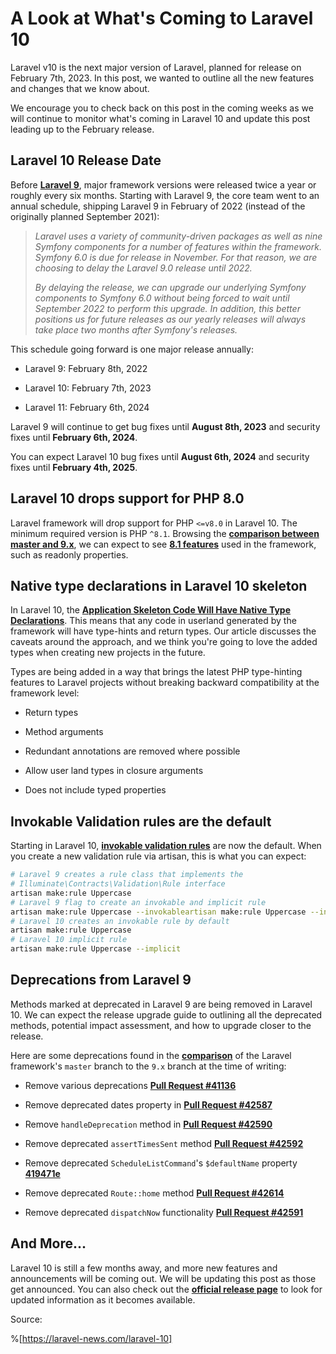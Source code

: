 # A Look at What's Coming to Laravel 10

Laravel v10 is the next major version of Laravel, planned for release on February 7th, 2023. In this post, we wanted to outline all the new features and changes that we know about.

We encourage you to check back on this post in the coming weeks as we will continue to monitor what's coming in Laravel 10 and update this post leading up to the February release.

## **Laravel 10 Release Date**

Before [**Laravel 9**](https://laravel-news.com/laravel-9), major framework versions were released twice a year or roughly every six months. Starting with Laravel 9, the core team went to an annual schedule, shipping Laravel 9 in February of 2022 (instead of the originally planned September 2021):

> *Laravel uses a variety of community-driven packages as well as nine Symfony components for a number of features within the framework. Symfony 6.0 is due for release in November. For that reason, we are choosing to delay the Laravel 9.0 release until 2022.*
> 
> *By delaying the release, we can upgrade our underlying Symfony components to Symfony 6.0 without being forced to wait until September 2022 to perform this upgrade. In addition, this better positions us for future releases as our yearly releases will always take place two months after Symfony's releases.*

This schedule going forward is one major release annually:

* Laravel 9: February 8th, 2022
    
* Laravel 10: February 7th, 2023
    
* Laravel 11: February 6th, 2024
    

Laravel 9 will continue to get bug fixes until **August 8th, 2023** and security fixes until **February 6th, 2024**.

You can expect Laravel 10 bug fixes until **August 6th, 2024** and security fixes until **February 4th, 2025**.

## **Laravel 10 drops support for PHP 8.0**

Laravel framework will drop support for PHP `<=v8.0` in Laravel 10. The minimum required version is PHP `^8.1`. Browsing the [**comparison between master and 9.x**](https://github.com/laravel/framework/compare/9.x...master), we can expect to see [**8.1 features**](https://laravel-news.com/php-8-1-0) used in the framework, such as readonly properties.

## **Native type declarations in Laravel 10 skeleton**

In Laravel 10, the [**Application Skeleton Code Will Have Native Type Declarations**](https://laravel-news.com/laravel-10-type-declarations). This means that any code in userland generated by the framework will have type-hints and return types. Our article discusses the caveats around the approach, and we think you're going to love the added types when creating new projects in the future.

Types are being added in a way that brings the latest PHP type-hinting features to Laravel projects without breaking backward compatibility at the framework level:

* Return types
    
* Method arguments
    
* Redundant annotations are removed where possible
    
* Allow user land types in closure arguments
    
* Does not include typed properties
    

## **Invokable Validation rules are the default**

Starting in Laravel 10, [**invokable validation rules**](https://laravel.com/docs/9.x/validation#using-rule-objects) are now the default. When you create a new validation rule via artisan, this is what you can expect:

```bash
# Laravel 9 creates a rule class that implements the
# Illuminate\Contracts\Validation\Rule interface
artisan make:rule Uppercase 
# Laravel 9 flag to create an invokable and implicit rule
artisan make:rule Uppercase --invokableartisan make:rule Uppercase --invokable --implicit 
# Laravel 10 creates an invokable rule by default
artisan make:rule Uppercase 
# Laravel 10 implicit rule
artisan make:rule Uppercase --implicit
```

## **Deprecations from Laravel 9**

Methods marked at deprecated in Laravel 9 are being removed in Laravel 10. We can expect the release upgrade guide to outlining all the deprecated methods, potential impact assessment, and how to upgrade closer to the release.

Here are some deprecations found in the [**comparison**](https://github.com/laravel/framework/compare/9.x...master) of the Laravel framework's `master` branch to the `9.x` branch at the time of writing:

* Remove various deprecations [**Pull Request #41136**](https://github.com/laravel/framework/pull/41136)
    
* Remove deprecated dates property in [**Pull Request #42587**](https://github.com/laravel/framework/pull/42587)
    
* Remove `handleDeprecation` method in [**Pull Request #42590**](https://github.com/laravel/framework/pull/42590)
    
* Remove deprecated `assertTimesSent` method [**Pull Request #42592**](https://github.com/laravel/framework/pull/42592)
    
* Remove deprecated `ScheduleListCommand`'s `$defaultName` property [**419471e**](https://github.com/laravel/framework/commit/419471eb24563b7d8dd0fd307056b096076c9008)
    
* Remove deprecated `Route::home` method [**Pull Request #42614**](https://github.com/laravel/framework/pull/42614)
    
* Remove deprecated `dispatchNow` functionality [**Pull Request #42591**](https://github.com/laravel/framework/pull/42591)
    

## **And More...**

Laravel 10 is still a few months away, and more new features and announcements will be coming out. We will be updating this post as those get announced. You can also check out the [**official release page**](https://laravel.com/docs/master/releases) to look for updated information as it becomes available.

Source:

%[https://laravel-news.com/laravel-10]